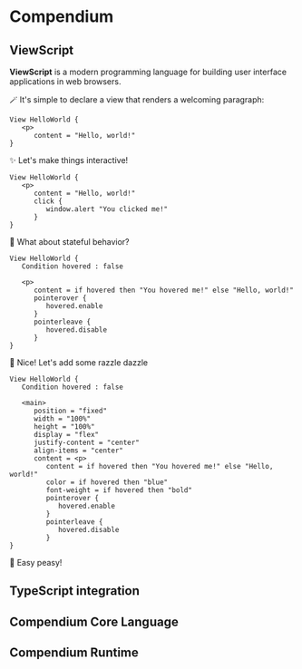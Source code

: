 # Compendium

## ViewScript

**ViewScript** is a modern programming language for building user interface applications in web browsers.

🪄 It's simple to declare a view that renders a welcoming paragraph:

```
View HelloWorld {
   <p>
      content = "Hello, world!"
}
```

✨ Let's make things interactive!

```
View HelloWorld {
   <p>
      content = "Hello, world!"
      click {
         window.alert "You clicked me!"
      }
}
```

🤔 What about stateful behavior?

```
View HelloWorld {
   Condition hovered : false

   <p>
      content = if hovered then "You hovered me!" else "Hello, world!"
      pointerover {
         hovered.enable
      }
      pointerleave {
         hovered.disable
      }
}
```

💅 Nice! Let's add some razzle dazzle

```
View HelloWorld {
   Condition hovered : false

   <main>
      position = "fixed"
      width = "100%"
      height = "100%"
      display = "flex"
      justify-content = "center"
      align-items = "center"
      content = <p>
         content = if hovered then "You hovered me!" else "Hello, world!"
         color = if hovered then "blue"
         font-weight = if hovered then "bold"
         pointerover {
            hovered.enable
         }
         pointerleave {
            hovered.disable
         }
}
```
🙌 Easy peasy!

## TypeScript integration

## Compendium Core Language

## Compendium Runtime
